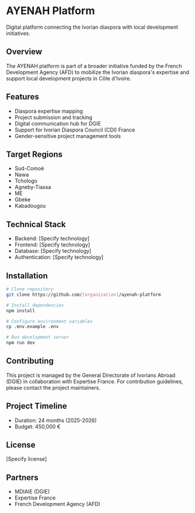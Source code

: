 # AYENAH Platform

Digital platform connecting the Ivorian diaspora with local development initiatives.

## Overview

The AYENAH platform is part of a broader initiative funded by the French Development Agency (AFD) to mobilize the Ivorian diaspora's expertise and support local development projects in Côte d'Ivoire.

## Features

- Diaspora expertise mapping
- Project submission and tracking
- Digital communication hub for DGIE
- Support for Ivorian Diaspora Council (CDI) France
- Gender-sensitive project management tools

## Target Regions

- Sud-Comoé
- Nawa
- Tchologo
- Agneby-Tiassa
- ME
- Gbeke
- Kabadougou

## Technical Stack

- Backend: [Specify technology]
- Frontend: [Specify technology]
- Database: [Specify technology]
- Authentication: [Specify technology]

## Installation

```bash
# Clone repository
git clone https://github.com/[organization]/ayenah-platform

# Install dependencies
npm install

# Configure environment variables
cp .env.example .env

# Run development server
npm run dev
```

## Contributing

This project is managed by the General Directorate of Ivorians Abroad (DGIE) in collaboration with Expertise France. For contribution guidelines, please contact the project maintainers.

## Project Timeline

- Duration: 24 months (2025-2026)
- Budget: 450,000 €

## License

[Specify license]

## Partners

- MDIAIE (DGIE)
- Expertise France
- French Development Agency (AFD)